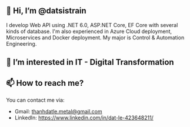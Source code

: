 ## 👋 Hi, I’m @datsistrain
I develop Web API using .NET 6.0, ASP.NET Core, EF Core with several kinds of database. I'm also experienced in Azure Cloud deployment, Microservices and Docker deployment. My major is Control & Automation Engineering.
## 👀 I’m interested in IT - Digital Transformation
## 📫 How to reach me?
You can contact me via:
- Gmail: thanhdatle.metal@gmail.com
- LinkedIn: https://www.linkedin.com/in/dat-le-423648211/
  
<!---
datsistrain/datsistrain is a ✨ special ✨ repository because its `README.md` (this file) appears on your GitHub profile.
You can click the Preview link to take a look at your changes.
--->

